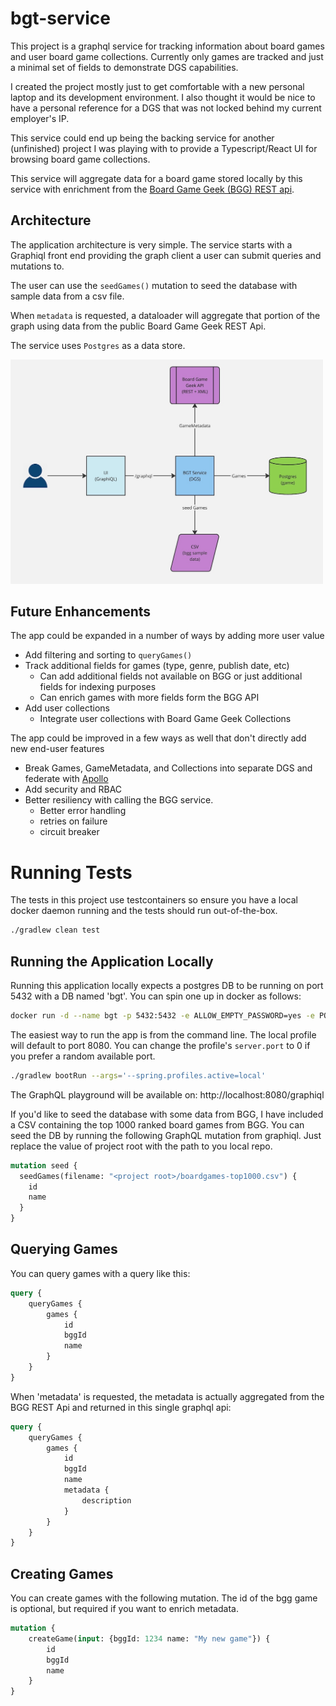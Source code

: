 # bgt-service

This project is a graphql service for tracking information about board games and user board game collections. Currently only games are tracked and just a minimal set of fields to demonstrate DGS capabilities. 

I created the project mostly just to get comfortable with a new personal laptop and its development environment. I also thought it would be nice to have a personal reference for a DGS that was not locked behind my current employer's IP.

This service could end up being the backing service for another (unfinished) project I was playing with to provide a Typescript/React UI for browsing board game collections.   

This service will aggregate data for a board game stored locally by this service with enrichment from the [Board Game Geek (BGG) REST api](https://boardgamegeek.com/wiki/page/BGG_XML_API2).

## Architecture
The application architecture is very simple.  The service starts with a Graphiql front end providing the graph client a user can submit queries and mutations to.  

The user can use the `seedGames()` mutation to seed the database with sample data from a csv file.  

When `metadata` is requested, a dataloader will aggregate that portion of the graph using data from the public Board Game Geek REST Api.

The service uses `Postgres` as a data store.

<img src="./bgt-architecture.jpg" alt="architecture" width="500"/>

## Future Enhancements

The app could be expanded in a number of ways by adding more user value
- Add filtering and sorting to `queryGames()`
- Track additional fields for games (type, genre, publish date, etc)
  - Can add additional fields not available on BGG or just additional fields for indexing purposes
  - Can enrich games with more fields form the BGG API
- Add user collections
  - Integrate user collections with Board Game Geek Collections

The app could be improved in a few ways as well that don't directly add new end-user features
- Break Games, GameMetadata, and Collections into separate DGS and federate with [Apollo](https://www.apollographql.com/docs/graphos/schema-design/federated-schemas/federation)
- Add security and RBAC
- Better resiliency with calling the BGG service.  
  - Better error handling
  - retries on failure 
  - circuit breaker

# Running Tests

The tests in this project use testcontainers so ensure you have a local docker daemon running and the tests should run out-of-the-box.
```bash
./gradlew clean test
```

## Running the Application Locally
Running this application locally expects a postgres DB to be running on port 5432 with a DB named 'bgt'.  You can spin one up in docker as follows:
```bash
docker run -d --name bgt -p 5432:5432 -e ALLOW_EMPTY_PASSWORD=yes -e POSTGRESQL_DATABASE=bgt bitnami/postgresql:latest
```

The easiest way to run the app is from the command line.  The local profile will default to port 8080.  You can change the profile's `server.port` to 0 if you prefer a random available port.
```bash
./gradlew bootRun --args='--spring.profiles.active=local'
```

The GraphQL playground will be available on: http://localhost:8080/graphiql

If you'd like to seed the database with some data from BGG, I have included a CSV containing the top 1000 ranked board games from BGG.  You can seed the DB by running the following GraphQL mutation from graphiql.  Just replace the value of project root with the path to you local repo.

```graphql
mutation seed {
  seedGames(filename: "<project root>/boardgames-top1000.csv") {
    id
    name
  }
}
```

## Querying Games

You can query games with a query like this:
```graphql
query {
    queryGames {
        games {
            id
            bggId
            name
        }
    }
}
```

When 'metadata' is requested, the metadata is actually aggregated from the BGG REST Api and returned in this single graphql api:
```graphql
query {
    queryGames {
        games {
            id
            bggId
            name
            metadata {
                description
            }
        }
    }
}
```

## Creating Games

You can create games with the following mutation.  The id of the bgg game is optional, but required if you want to enrich metadata.
```graphql
mutation {
    createGame(input: {bggId: 1234 name: "My new game"}) {
        id
        bggId
        name
    }
}
```
